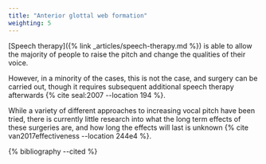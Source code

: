 ```yaml
---
title: "Anterior glottal web formation"
weighting: 5
---
```


[Speech therapy]({% link _articles/speech-therapy.md %}) is able to allow the majority of people to raise the pitch and change the qualities of their voice.

However, in a minority of the cases, this is not the case, and surgery can be carried out, though it requires subsequent additional speech therapy afterwards {% cite seal:2007 --location 194 %}.

While a variety of different approaches to increasing vocal pitch have been tried, there is currently little research into what the long term effects of these surgeries are, and how long the effects will last is unknown {% cite van2017effectiveness --location 244e4 %}.

{% bibliography --cited %}
